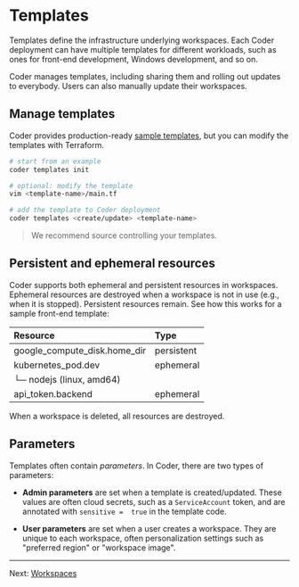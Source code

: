 # Templates

Templates define the infrastructure underlying workspaces. Each Coder deployment
can have multiple templates for different workloads, such as ones for front-end
development, Windows development, and so on.

Coder manages templates, including sharing them and rolling out updates
to everybody. Users can also manually update their workspaces.

## Manage templates

Coder provides production-ready [sample templates](../examples/templates/), but you can
modify the templates with Terraform.

```sh
# start from an example
coder templates init

# optional: modify the template
vim <template-name>/main.tf

# add the template to Coder deployment
coder templates <create/update> <template-name>
```

> We recommend source controlling your templates.

## Persistent and ephemeral resources

Coder supports both ephemeral and persistent resources in workspaces. Ephemeral
resources are destroyed when a workspace is not in use (e.g., when it is
stopped). Persistent resources remain. See how this works for a sample front-end
template:

| Resource                     | Type       |
| :--------------------------- | :--------- |
| google_compute_disk.home_dir | persistent |
| kubernetes_pod.dev           | ephemeral  |
| └─ nodejs (linux, amd64)     |            |
| api_token.backend            | ephemeral  |

When a workspace is deleted, all resources are destroyed.

## Parameters

Templates often contain *parameters*. In Coder, there are two types of parameters:

- **Admin parameters** are set when a template is created/updated. These values
  are often cloud secrets, such as a `ServiceAccount` token, and are annotated
  with `sensitive =  true` in the template code.

- **User parameters** are set when a user creates a workspace. They are unique to
each workspace, often personalization settings such as "preferred
region" or "workspace image".

---

Next: [Workspaces](./workspaces.md)
